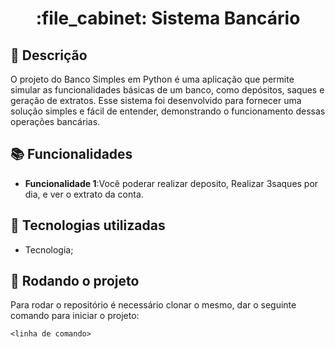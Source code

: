 <h1 align="center">:file_cabinet: Sistema Bancário</h1>

## :memo: Descrição
O projeto do Banco Simples em Python é uma aplicação que permite simular as funcionalidades básicas de um banco, como depósitos, saques e geração de extratos. Esse sistema foi desenvolvido para fornecer uma solução simples e fácil de entender, demonstrando o funcionamento dessas operações bancárias.

## :books: Funcionalidades
* <b>Funcionalidade 1</b>:Você poderar realizar deposito, Realizar 3saques por dia, e ver o extrato da conta.

## :wrench: Tecnologias utilizadas
* Tecnologia;

## :rocket: Rodando o projeto
Para rodar o repositório é necessário clonar o mesmo, dar o seguinte comando para iniciar o projeto:
```
<linha de comando>
```

